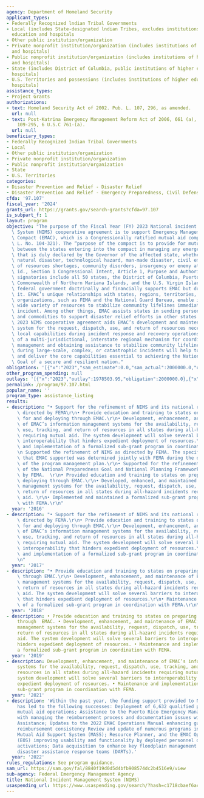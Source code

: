 ```yaml
---
agency: Department of Homeland Security
applicant_types:
- Federally Recognized lndian Tribal Governments
- Local (includes State-designated lndian Tribes, excludes institutions of higher
  education and hospitals
- Other public institution/organization
- Private nonprofit institution/organization (includes institutions of higher education
  and hospitals)
- Public nonprofit institution/organization (includes institutions of higher education
  and hospitals)
- State (includes District of Columbia, public institutions of higher education and
  hospitals)
- U.S. Territories and possessions (includes institutions of higher education and
  hospitals)
assistance_types:
- Project Grants
authorizations:
- text: Homeland Security Act of 2002. Pub. L. 107, 296, as amended.
  url: null
- text: Post-Katrina Emergency Management Reform Act of 2006, 661 (a), Public Law
    109-295, 6 U.S.C 761-(a).
  url: null
beneficiary_types:
- Federally Recognized Indian Tribal Governments
- Local
- Other public institution/organization
- Private nonprofit institution/organization
- Public nonprofit institution/organization
- State
- U.S. Territories
categories:
- Disaster Prevention and Relief - Disaster Relief
- Disaster Prevention and Relief - Emergency Preparedness, Civil Defense
cfda: '97.107'
fiscal_year: '2024'
grants_url: https://grants.gov/search-grants?cfda=97.107
is_subpart_f: 1
layout: program
objective: "The purpose of the Fiscal Year (FY) 2023 National incident Management\
  \ System (NIMS) cooperative agreement is to support Emergency Management Assistance\
  \ Compact (EMAC), which is a Congressionally ratified mutual aid compact. (Pub.\
  \ L. No. 104-321). The “purpose of the compact is to provide for mutual assistance\
  \ between the states entering into the compact in managing any emergency disaster\
  \ that is duly declared by the Governor of the affected state, whether arising from\
  \ natural disaster, technological hazard, man-made disaster, civil emergency aspects\
  \ of resources shortages, community disorders, insurgency or enemy attack.” See\
  \ id., Section 1 Congressional Intent, Article 1, Purpose and Authorities.   EMAC\
  \ signatories include all 50 states, the District of Columbia, Puerto Rico, Guam,\
  \ Commonwealth of Northern Mariana Islands, and the U.S. Virgin Islands. Id. The\
  \ federal government doctrinally and financially supports EMAC but does not manage\
  \ it. EMAC’s unique relationships with states, regions, territories, and Federal\
  \ organizations, such as FEMA and the National Guard Bureau, enable it to move a\
  \ wide variety of resources to stabilize community lifelines immediately after an\
  \ incident. Among other things, EMAC assists states in sending personnel, equipment,\
  \ and commodities to support disaster relief efforts in other states. \n\nThe FY\
  \ 2023 NIMS cooperative agreement aids EMAC’s development and maintenance of a consistent\
  \ system for the request, dispatch, use, and return of resources necessary to support\
  \ local capabilities during incident response and recovery operations. The development\
  \ of a multi-jurisdictional, interstate regional mechanism for coordinating incident\
  \ management and obtaining assistance to stabilize community lifelines immediately\
  \ during large-scale, complex, or catastrophic incidents will help to build, sustain,\
  \ and deliver the core capabilities essential to achieving the National Preparedness\
  \ Goal of a secure and resilient nation."
obligations: '[{"x":"2023","sam_estimate":0.0,"sam_actual":2000000.0,"usa_spending_actual":2000000.0},{"x":"2024","sam_estimate":0.0,"sam_actual":2000000.0,"usa_spending_actual":2250000.0},{"x":"2025","sam_estimate":0.0,"sam_actual":0.0,"usa_spending_actual":0.0}]'
other_program_spending: null
outlays: '[{"x":"2023","outlay":1978503.95,"obligation":2000000.0},{"x":"2024","outlay":0.0,"obligation":2250000.0},{"x":"2025","outlay":0.0,"obligation":0.0}]'
permalink: /program/97.107.html
popular_name: ''
program_type: assistance_listing
results:
- description: "• Support for the refinement of NIMS and its national roll-out as\
    \ directed by FEMA\r\n• Provide education and training to states on preparing\
    \ for and deploying through EMAC.\r\n• Development, enhancement, and maintenance\
    \ of EMAC’s information management systems for the availability, request, dispatch,\
    \ use, tracking, and return of resources in all states during all-hazard incidents\
    \ requiring mutual aid. The system development will solve several barriers to\
    \ interoperability that hinders expedient deployment of resources.\r\n• Maintenance\
    \ and implementation of a formalized sub-grant program in coordination with FEMA.\r\
    \n Supported the refinement of NIMS as directed by FEMA. The specific activities\
    \ that EMAC supported was determined jointly with FEMA during the development\
    \ of the program management plan.\r\n• Supported for the refinement and roll-out\
    \ of the National Preparedness Goal and National Planning Frameworks as directed\
    \ by FEMA.  \r\n• Provided education and training to states on preparing for and\
    \ deploying through EMAC.\r\n• Developed, enhanced, and maintained EMAC’s information\
    \ management systems for the availability, request, dispatch, use, tracking, and\
    \ return of resources in all states during all-hazard incidents requiring mutual\
    \ aid. \r\n• Implemented and maintained a formalized sub-grant program in coordination\
    \ with FEMA.\r\n"
  year: '2016'
- description: "• Support for the refinement of NIMS and its national roll-out as\
    \ directed by FEMA.\r\n• Provide education and training to states on preparing\
    \ for and deploying through EMAC.\r\n• Development, enhancement, and maintenance\
    \ of EMAC’s information management systems for the availability, request, dispatch,\
    \ use, tracking, and return of resources in all states during all-hazard incidents\
    \ requiring mutual aid. The system development will solve several barriers to\
    \ interoperability that hinders expedient deployment of resources.\r\n• Maintenance\
    \ and implementation of a formalized sub-grant program in coordination with FEMA.\r\
    \n"
  year: '2017'
- description: "• Provide education and training to states on preparing for and deploying\
    \ through EMAC.\r\n• Development, enhancement, and maintenance of EMAC’s information\
    \ management systems for the availability, request, dispatch, use, tracking, and\
    \ return of resources in all states during all-hazard incidents requiring mutual\
    \ aid. The system development will solve several barriers to interoperability\
    \ that hinders expedient deployment of resources.\r\n• Maintenance and implementation\
    \ of a formalized sub-grant program in coordination with FEMA.\r\n\r\n"
  year: '2018'
- description: • Provide education and training to states on preparing for and deploying
    through  EMAC. • Development, enhancement, and maintenance of EMAC’s information
    management systems for the availability, request, dispatch, use, tracking, and
    return of resources in all states during all-hazard incidents requiring mutual
    aid. The system development will solve several barriers to interoperability that
    hinders expedient deployment of resources. • Maintenance and implementation of
    a formalized sub-grant program in coordination with FEMA.
  year: '2019'
- description: Development, enhancement, and maintenance of EMAC’s information management
    systems for the availability, request, dispatch, use, tracking, and return of
    resources in all states during all-hazard incidents requiring mutual aid. The
    system development will solve several barriers to interoperability that hinders
    expedient deployment of resources. • Maintenance and implementation of a formalized
    sub-grant program in coordination with FEMA.
  year: '2021'
- description: 'Within the past year, the funding support provided to NEMA for EMAC
    has led to the following successes: Deployment of 6,632 qualified personnel supporting
    mutual aid operations; Assistance to the Puerto Rico Emergency Management Agency
    with managing the reimbursement process and documentation issues with FEMA Public
    Assistance; Updates to the 2022 EMAC Operations Manual enhancing guidance with
    reimbursement consistency Review and update of numerous programs including the
    Mutual Aid Support System (MASS); Resource Planner, and the EMAC Operations System
    (EOS) improving usability and functionality by deployed personnel during operational
    activations; Data acquisition to enhance key floodplain management positions for
    disaster assistance response teams (DARTs).'
  year: '2022'
rules_regulations: See program guidance.
sam_url: https://sam.gov/fal/8840f19d0d5d4bfb908574dc2b4516e9/view
sub-agency: Federal Emergency Management Agency
title: National Incident Management System (NIMS)
usaspending_url: https://www.usaspending.gov/search/?hash=c1718cbaef6ace1e8c2d2f8ed6faa224
---
```

